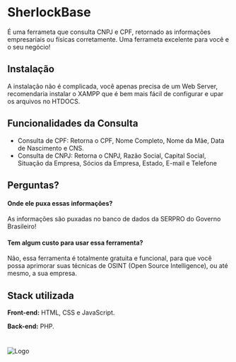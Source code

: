 # SherlockBase

É uma ferrameta que consulta CNPJ e CPF, retornado as informações empresariais ou físicas corretamente. Uma ferrameta excelente para você e o seu negócio!

## Instalação

A instalação não é complicada, você apenas precisa de um Web Server, recomendaria instalar o 
XAMPP que é bem mais fácil de configurar e upar os arquivos no HTDOCS.    
## Funcionalidades da Consulta

- Consulta de CPF: Retorna o CPF, Nome Completo, Nome da Mãe, Data de Nascimento e CNS.
- Consulta de CNPJ: Retorna o CNPJ, Razão Social, Capital Social, Situação da Empresa, Sócios da Empresa, Estado, E-mail e Telefone

## Perguntas?

#### Onde ele puxa essas informações?

As informações são puxadas no banco de dados da SERPRO do Governo Brasileiro!

#### Tem algum custo para usar essa ferramenta?

Não, essa ferramenta é totalmente gratuita e funcional, para que você possa aprimorar suas técnicas de OSINT (Open Source Intelligence), ou até mesmo, a sua empresa.

## Stack utilizada

**Front-end:** HTML, CSS e JavaScript.

**Back-end:** PHP.
#
![Logo](https://user-images.githubusercontent.com/121616883/211920003-3de2fe7e-ef41-42cc-b98c-9d6cfead41eb.png)

